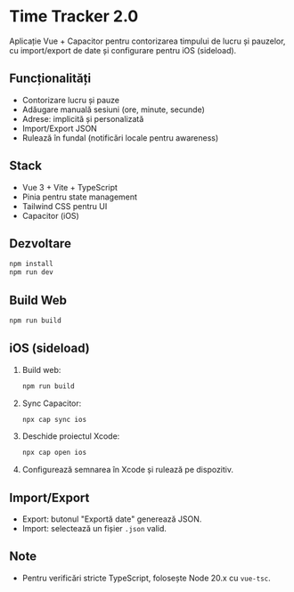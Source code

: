# Time Tracker 2.0

Aplicație Vue + Capacitor pentru contorizarea timpului de lucru și pauzelor, cu import/export de date și configurare pentru iOS (sideload).

## Funcționalități
- Contorizare lucru și pauze
- Adăugare manuală sesiuni (ore, minute, secunde)
- Adrese: implicită și personalizată
- Import/Export JSON
- Rulează în fundal (notificări locale pentru awareness)

## Stack
- Vue 3 + Vite + TypeScript
- Pinia pentru state management
- Tailwind CSS pentru UI
- Capacitor (iOS)

## Dezvoltare
```bash
npm install
npm run dev
```

## Build Web
```bash
npm run build
```

## iOS (sideload)
1. Build web:
   ```bash
   npm run build
   ```
2. Sync Capacitor:
   ```bash
   npx cap sync ios
   ```
3. Deschide proiectul Xcode:
   ```bash
   npx cap open ios
   ```
4. Configurează semnarea în Xcode și rulează pe dispozitiv.

## Import/Export
- Export: butonul "Exportă date" generează JSON.
- Import: selectează un fișier `.json` valid.

## Note
- Pentru verificări stricte TypeScript, folosește Node 20.x cu `vue-tsc`.
